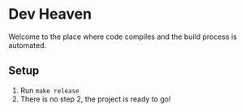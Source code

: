 # Dev Heaven

Welcome to the place where code compiles and the build process is automated.

## Setup

1. Run `make release`
2. There is no step 2, the project is ready to go!
